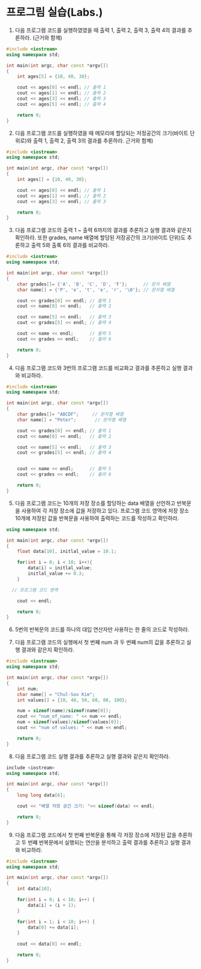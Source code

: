 # 프로그림 실습(Labs.)

1. 다음 프로그램 코드를 실행하였였을 때 출력 1, 출력 2, 출력 3, 출력 4의 결과를 추론하라. (근거와 함께)

```c++
#include <iostream>
using namespace std;

int main(int argc, char const *argv[])
{
	int ages[5] = {10, 40, 30};

	cout << ages[0] << endl; // 출력 1
	cout << ages[1] << endl; // 출력 2
	cout << ages[3] << endl; // 출력 3
	cout << ages[5] << endl; // 출력 4

	return 0;
}
```
2. 다음 프로그램 코드를 실행하였을 때 메모리에 할당되는 저정공간의 크기(바이트 단위로)와 출력 1, 출력 2, 출력 3의 결과를 추론하라. 근거와 함꼐) 

```c++
#include <iostream>
using namespace std;

int main(int argc, char const *argv[])
{
	int ages[] = {10, 40, 30};

	cout << ages[0] << endl; // 출력 1
	cout << ages[1] << endl; // 출력 2
	cout << ages[3] << endl; // 출력 3

	return 0;
}
```
3. 다음 프로그램 코드의 출력 1 ~ 출력 6까지의 결과를 추론하고 실행 결과와 같은지 확인하라. 또한 grades, name 배열에 할당된 저장공간의 크기(바이트 단위)도 추론하고 출력 5와 출록 6의 결과를 비교하라. 

```c++
#include <iostream>
using namespace std;

int main(int argc, char const *argv[])
{
	char grades[]= {'A', 'B', 'C', 'D', 'F'};      // 문자 배열 
	char name[] = {'P', 'e', 't', 'e', 'r', '\0'}; // 문자열 배열

	cout << grades[0] << endl; // 출력 1
	cout << name[0] << endl;   // 출력 2

	cout << name[5] << endl;   // 출력 3
	cout << grades[5] << endl; // 출력 4

	cout << name << endl;      // 출력 5
	cout << grades << endl;    // 출려 6

	return 0;
}
```
4. 다음 프로그램 코드와 3번의 프로그램 코드를 비교화고 결과를 추론하고 실행 결과와 비교하라. 

```c++
#include <iostream>
using namespace std;

int main(int argc, char const *argv[])
{
	char grades[]= "ABCDF";     // 문자열 배열 
	char name[] = "Peter";       // 문자열 배열

	cout << grades[0] << endl; // 출력 1
	cout << name[0] << endl;   // 출력 2

	cout << name[5] << endl;   // 출력 3
	cout << grades[5] << endl; // 출력 4


	cout << name << endl;      // 출력 5
	cout << grades << endl;    // 출려 6

	return 0;
}
```
5. 다음 프로그램 코드는 10개의 저장 장소를 할당하는 data 배열을 선언하고 반복문을 사용하여 각 저장 장소에 값을 저장하고 있다. 
프로그램 코드 영역에 저장 장소 10개에 저장된 값을 반복문을 사용하여 출력하는 코드를 작성하고 확인하라.

```c++
using namespace std;

int main(int argc, char const *argv[])
{
	float data[10], initlal_value = 10.1;

	for(int i = 0; i < 10; i++){
		data[i] = initlal_value;
		initlal_value += 0.3;
	}

  // 프로그램 코드 영역

	cout << endl;

	return 0;
}
```

6. 5번의 반복문의 코드를 하나의 대입 연산자만 사용하는 한 줄의 코드로 작성하라. 

7. 다음 프로그램 코드의 실행에서 첫 번쨰 num 과 두 번쨰 num의 값을 추론하고 실행 결과와 같은지 확인하라. 

```c++
#include <iostream>
using namespace std;

int main(int argc, char const *argv[])
{
	int num;
	char name[] = "Chul-Soo Kim";
	int values[] = {10, 40, 50, 60, 80, 100};

	num = sizeof(name)/sizeof(name[0]);
	cout << "num_of_name: " << num << endl;
	num = sizeof(values)/sizeof(values[0]);
	cout << "num of values: " << num << endl;

	return 0;
}
```

8. 다음 프로그램 코드 실행 결과를 추론하고 실행 결과와 같은지 확인하라. 

```c++
include <iostream>
using namespace std;

int main(int argc, char const *argv[])
{
	long long data[6];

	cout << "배열 저장 공간 크기: "<< sizeof(data) << endl;

	return 0;
}
```
9. 다음 프로그램 코드에서 첫 번째 반복문을 통해 각 저장 장소에 저장된 값을 추론하고 두 번쨰 반복문에서 실행되는 연산을 분석하고 출력 결과를 추론하고 실행 결과와 비교하라.

```c++
#include <iostream>
using namespace std;

int main(int argc, char const *argv[])
{
	int data[10];

	for(int i = 0; i < 10; i++) {
		data[i] = (i + 1);
	}

	for(int i = 1; i < 10; i++) {
		data[0] += data[i];
	}
	
	cout << data[0] << endl;

	return 0;
}
```
